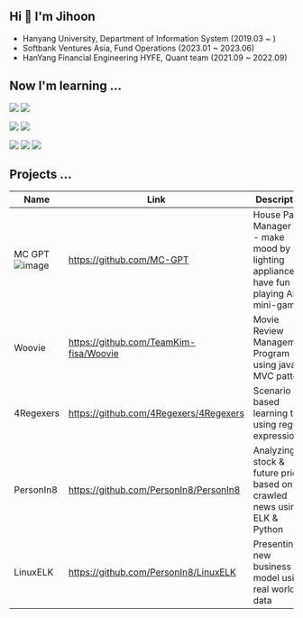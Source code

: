## Hi 👋 I'm Jihoon
- Hanyang University, Department of Information System (2019.03 ~ )
- Softbank Ventures Asia, Fund Operations (2023.01 ~ 2023.06)
- HanYang Financial Engineering HYFE, Quant team (2021.09 ~ 2022.09)

## Now I'm learning ...
 <img src="https://img.shields.io/badge/java-007396?style=for-the-badge&logo=java&logoColor=white"> <img src="https://img.shields.io/badge/python-3776AB?style=for-the-badge&logo=python&logoColor=white"> 
  
 <img src="https://img.shields.io/badge/oracle-F80000?style=for-the-badge&logo=oracle&logoColor=white">  <img src="https://img.shields.io/badge/mysql-4479A1?style=for-the-badge&logo=mysql&logoColor=white"> 

 <img src="https://img.shields.io/badge/spring-6DB33F?style=for-the-badge&logo=spring&logoColor=white">  <img src="https://img.shields.io/badge/github-181717?style=for-the-badge&logo=github&logoColor=white"> <img src="https://img.shields.io/badge/git-F05032?style=for-the-badge&logo=git&logoColor=white">

## Projects ...
|Name|Link|Description|
|------|---|---|
|MC GPT <br> ![image](https://github.com/user-attachments/assets/106b3b2b-c53f-4223-970b-085ee5759ab6)|https://github.com/MC-GPT|House Party Manager <br> - make mood by LG lighting appliances & have fun playing AI mini-games|
|Woovie|https://github.com/TeamKim-fisa/Woovie|Movie Review Management Program using java MVC pattern|
|4Regexers|https://github.com/4Regexers/4Regexers|Scenario based learning tool using regular expression|
|PersonIn8|https://github.com/PersonIn8/PersonIn8|Analyzing stock & future prices based on crawled news using ELK & Python|
|LinuxELK|https://github.com/PersonIn8/LinuxELK|Presenting a new business model using real world data|

<!--

|테스트1|테스트2|테스트3|
|테스트1|테스트2|테스트3|
|테스트1|테스트2|테스트3|
|테스트1|테스트2|테스트3|
|테스트1|테스트2|테스트3|

**wild-turkey/wild-turkey** is a ✨ _special_ ✨ repository because its `README.md` (this file) appears on your GitHub profile.

Here are some ideas to get you started:

- 🔭 I’m currently working on ...
- 🌱 I’m currently learning ...
- 👯 I’m looking to collaborate on ...
- 🤔 I’m looking for help with ...
- 💬 Ask me about ...
- 📫 How to reach me: ...
- 😄 Pronouns: ...
- ⚡ Fun fact: ...
-->
